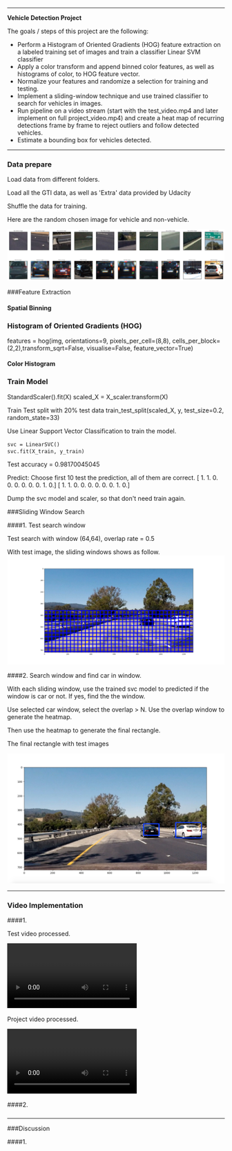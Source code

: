 
---

**Vehicle Detection Project**

The goals / steps of this project are the following:

* Perform a Histogram of Oriented Gradients (HOG) feature extraction on a labeled training set of images and train a classifier Linear SVM classifier
* Apply a color transform and append binned color features, as well as histograms of color, to  HOG feature vector.
* Normalize your features and randomize a selection for training and testing.
* Implement a sliding-window technique and use trained classifier to search for vehicles in images.
* Run pipeline on a video stream (start with the test_video.mp4 and later implement on full project_video.mp4) and create a heat map of recurring detections frame by frame to reject outliers and follow detected vehicles.
* Estimate a bounding box for vehicles detected.

---

### Data prepare

Load data from different folders.

Load all the GTI data, as well as 'Extra' data provided by Udacity

Shuffle the data for training.

Here are the random chosen image for vehicle and non-vehicle.

![Random Selected Vehicle vs Non-Vehicle trainning data](output_images/vehicle_non_vehicle_visualization.png)


###Feature Extraction

#### Spatial Binning

### Histogram of Oriented Gradients (HOG)

features = hog(img, orientations=9, pixels_per_cell=(8,8),
                       cells_per_block=(2,2),transform_sqrt=False,
                       visualise=False, feature_vector=True)


#### Color Histogram


### Train Model

StandardScaler().fit(X)
scaled_X = X_scaler.transform(X)

Train Test split with 20% test data
train_test_split(scaled_X, y, test_size=0.2, random_state=33)

Use Linear Support Vector Classification to train the model.

    svc = LinearSVC()
    svc.fit(X_train, y_train)


Test accuracy =  0.98170045045


Predict: Choose first 10 test the prediction, all of them are correct.
[ 1.  1.  0.  0.  0.  0.  0.  0.  1.  0.]
[ 1.  1.  0.  0.  0.  0.  0.  0.  1.  0.]

Dump the svc model and scaler, so that don't need train again.


###Sliding Window Search

####1. Test search window

Test search with window (64,64), overlap rate = 0.5

With test image, the sliding windows shows as follow.
![Sliding Window ](output_images/slidding_window.png)



####2. Search window and find car in window.

With each sliding window, use the trained svc model to predicted if the window is car or not. If yes, find the the window.

Use selected car window, select the overlap > N. Use the overlap window to generate the heatmap.

Then use the heatmap to generate the final rectangle.

The final rectangle with test images

![Final Vehicle Detection](output_images/final_rectangle.png)

---

### Video Implementation

####1.

Test video processed.

![Processed Test Video](./test_video_processed.mp4)

Project video processed.

![Processed Project Video](./project_video_processed.mp4)

####2.

###

---

###Discussion

####1.
